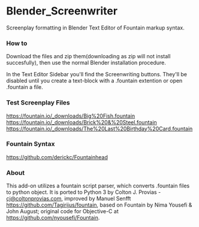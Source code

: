 # Blender_Screenwriter
Screenplay formatting in Blender Text Editor of Fountain markup syntax.  

### How to

Download the files and zip them(downloading as zip will not install succesfully), then use the normal Blender installation procedure.

In the Text Editor Sidebar you'll find the Screenwriting buttons. They'll be disabled until you create a text-block with a .fountain extention or open .fountain a file. 

### Test Screenplay Files
https://fountain.io/_downloads/Big%20Fish.fountain
https://fountain.io/_downloads/Brick%20&%20Steel.fountain
https://fountain.io/_downloads/The%20Last%20Birthday%20Card.fountain

### Fountain Syntax
https://github.com/derickc/Fountainhead

### About

This add-on utilizes a fountain script parser, which converts .fountain files to python object. It is ported to Python 3 by Colton J. Provias - cj@coltonprovias.com, improved by Manuel Senfft https://github.com/Tagirijus/fountain, based on Fountain by Nima Yousefi & John August; original code for Objective-C at https://github.com/nyousefi/Fountain.
